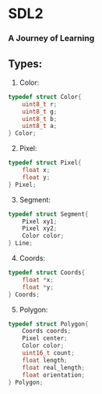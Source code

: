 # SDL2
### A Journey of Learning

## Types:
1. Color: 
```c++
typedef struct Color{
    uint8_t r;
    uint8_t g;
    uint8_t b;
    uint8_t a;
} Color;
```
2. Pixel:
```c++
typedef struct Pixel{
    float x;
    float y;
} Pixel;
```
3. Segment:
```c++
typedef struct Segment{
    Pixel xy1;
    Pixel xy2;
    Color color;
} Line;
```
4. Coords: 
```c++
typedef struct Coords{
    float *x;
    float *y;
} Coords;
```
5. Polygon:
```c++
typedef struct Polygon{
    Coords coords;
    Pixel center;
    Color color;
    uint16_t count;
    float length;
    float real_length;
    float orientation;
} Polygon;
```
